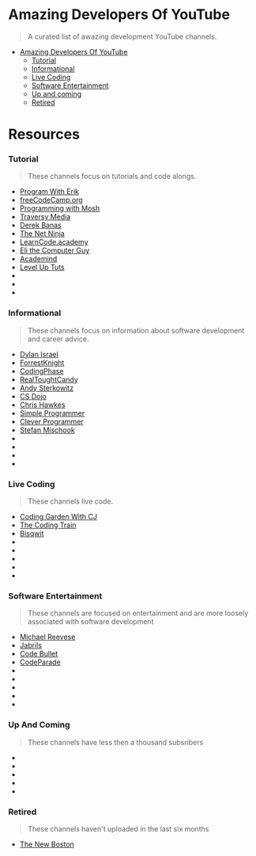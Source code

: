 # Amazing Developers Of YouTube
> A curated list of awazing development YouTube channels.


- [Amazing Developers Of YouTube](#amazing-developers-of-youtube)
    - [Tutorial](#tutorial)
    - [Informational](#informational)
    - [Live Coding](#live-coding)
    - [Software Entertainment](#software-entertainment)
    - [Up and coming](#up-and-coming)
    - [Retired](#retired)
    
# Resources
    
### Tutorial
> These channels focus on tutorials and code alongs.

* [Program With Erik](http://erik.video)
* [freeCodeCamp.org](https://www.youtube.com/channel/UC8butISFwT-Wl7EV0hUK0BQ)
* [Programming with Mosh](https://www.youtube.com/user/programmingwithmosh)
* [Traversy Media](https://www.youtube.com/user/TechGuyWeb)
* [Derek Banas](https://www.youtube.com/user/derekbanas)
* [The Net Ninja](https://www.youtube.com/channel/UCW5YeuERMmlnqo4oq8vwUpg)
* [LearnCode.academy](https://www.youtube.com/user/learncodeacademy)
* [Eli the Computer Guy](https://www.youtube.com/user/elithecomputerguy)
* [Academind](https://www.youtube.com/channel/UCSJbGtTlrDami-tDGPUV9-w/featured)
* [Level Up Tuts](https://www.youtube.com/user/LevelUpTuts)
* []()
* []()
* []()


  
### Informational
> These channels focus on information about software development and career advice.

* [Dylan Israel](https://www.youtube.com/user/pizzapokerguy87)
* [ForrestKnight](https://www.youtube.com/channel/UC2WHjPDvbE6O328n17ZGcfg)
* [CodingPhase](https://www.youtube.com/channel/UC46wWUso9H5KPQcoL9iE3Ug)
* [RealToughtCandy](https://www.youtube.com/channel/UC54NcJvLCvM2CNaBjd5j6HA)
* [Andy Sterkowitz](https://www.youtube.com/channel/UCZ9qFEC82qM6Pk-54Q4TVWA)
* [CS Dojo](https://www.youtube.com/channel/UCxX9wt5FWQUAAz4UrysqK9A)
* [Chris Hawkes](https://www.youtube.com/user/noobtoprofessional)
* [Simple Programmer](https://www.youtube.com/channel/UCRxWW_Ncs308nW4An23Yeig)
* [Clever Programmer](https://www.youtube.com/channel/UCqrILQNl5Ed9Dz6CGMyvMTQ)
* [Stefan Mischook](https://www.youtube.com/user/killerphp)
* []()
* []()
* []()
* []()


### Live Coding
> These channels live code.

* [Coding Garden With CJ](https://www.youtube.com/channel/UCLNgu_OupwoeESgtab33CCw)
* [The Coding Train](https://www.youtube.com/user/shiffman)
* [Bisqwit](https://www.youtube.com/user/Bisqwit)
* []()
* []()
* []()
* []()
* []()



### Software Entertainment
> These channels are focused on entertainment and are more loosely associated with software development

* [Michael Reevese](https://www.youtube.com/channel/UCtHaxi4GTYDpJgMSGy7AeSw/featured)
* [Jabrils](https://www.youtube.com/channel/UCQALLeQPoZdZC4JNUboVEUg)
* [Code Bullet](https://www.youtube.com/channel/UC0e3QhIYukixgh5VVpKHH9Q)
* [CodeParade](https://www.youtube.com/channel/UCrv269YwJzuZL3dH5PCgxUw)
* []()
* []()
* []()
* []()
* []()


### Up And Coming
> These channels have less then a thousand subsribers
* []()
* []()
* []()
* []()
* []()


### Retired 
> These channels haven't uploaded in the last six months
* [The New Boston](https://www.youtube.com/user/thenewboston/featured)
    
    
